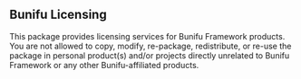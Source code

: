 ## Bunifu Licensing

This package provides licensing services for Bunifu Framework products. You are not allowed to copy, modify, re-package, redistribute, or re-use the package in personal product(s) and/or projects directly unrelated to Bunifu Framework or any other Bunifu-affiliated products.
